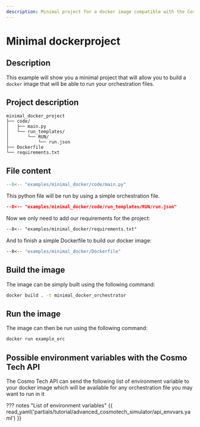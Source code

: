 ```yaml
---
description: Minimal project for a docker image compatible with the Cosmo Tech API
---
```


# Minimal dockerproject

## Description

This example will show you a minimal project that will allow you to build a `docker` image that will be able to run your orchestration files.

## Project description

```title="Project tree"
minimal_docker_project
├── code/
│   ├── main.py
│   └── run_templates/
│       └── RUN/
│           └── run.json
├── Dockerfile
└── requirements.txt
```

## File content

```python title="code/main.py" linenums="1"
--8<-- "examples/minimal_docker/code/main.py"
```

This python file will be run by using a simple orchestration file.

```json title="code/run_templates/RUN/run.json" linenums="1"
--8<-- "examples/minimal_docker/code/run_templates/RUN/run.json"
```

Now we only need to add our requirements for the project:

```requirements.txt title="requirements.txt"
--8<-- "examples/minimal_docker/requirements.txt"
```

And to finish a simple Dockerfile to build our docker image:

```dockerfile title="Dockerfile"
--8<-- "examples/minimal_docker/Dockerfile"
```

## Build the image

The image can be simply built using the following command:

```bash title="Build the docker image"
docker build . -t minimal_docker_orchestrator
```

## Run the image

The image can then be run using the following command:

```bash title="Run the docker image"
docker run example_orc
```

## Possible environment variables with the Cosmo Tech API

The Cosmo Tech API can send the following list of environment variable to your docker image which will be 
available for any orchestration file you may want to run in it

??? notes "List of environment variables"
    {{ read_yaml('partials/tutorial/advanced_cosmotech_simulator/api_envvars.yaml') }}